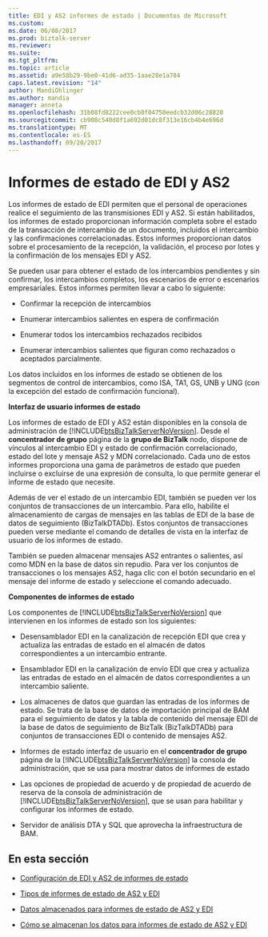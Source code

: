```yaml
---
title: EDI y AS2 informes de estado | Documentos de Microsoft
ms.custom: 
ms.date: 06/08/2017
ms.prod: biztalk-server
ms.reviewer: 
ms.suite: 
ms.tgt_pltfrm: 
ms.topic: article
ms.assetid: a9e58b29-9be0-41d6-ad35-1aae28e1a784
caps.latest.revision: "14"
author: MandiOhlinger
ms.author: mandia
manager: anneta
ms.openlocfilehash: 31b08fd8222cee0cb0f04750eedcb32d06c28820
ms.sourcegitcommit: cb908c540d8f1a692d01dc8f313e16cb4b4e696d
ms.translationtype: MT
ms.contentlocale: es-ES
ms.lasthandoff: 09/20/2017
---
```

# <a name="edi-and-as2-status-reporting"></a>Informes de estado de EDI y AS2
Los informes de estado de EDI permiten que el personal de operaciones realice el seguimiento de las transmisiones EDI y AS2. Si están habilitados, los informes de estado proporcionan información completa sobre el estado de la transacción de intercambio de un documento, incluidos el intercambio y las confirmaciones correlacionadas. Estos informes proporcionan datos sobre el procesamiento de la recepción, la validación, el proceso por lotes y la confirmación de los mensajes EDI y AS2.  
  
 Se pueden usar para obtener el estado de los intercambios pendientes y sin confirmar, los intercambios completos, los escenarios de error o escenarios empresariales. Estos informes permiten llevar a cabo lo siguiente:  
  
-   Confirmar la recepción de intercambios  
  
-   Enumerar intercambios salientes en espera de confirmación  
  
-   Enumerar todos los intercambios rechazados recibidos  
  
-   Enumerar intercambios salientes que figuran como rechazados o aceptados parcialmente.  
  
 Los datos incluidos en los informes de estado se obtienen de los segmentos de control de intercambios, como ISA, TA1, GS, UNB y UNG (con la excepción del estado de confirmación funcional).  
  
 **Interfaz de usuario informes de estado**  
  
 Los informes de estado de EDI y AS2 están disponibles en la consola de administración de [!INCLUDE[btsBizTalkServerNoVersion](../includes/btsbiztalkservernoversion-md.md)]. Desde el **concentrador de grupo** página de la **grupo de BizTalk** nodo, dispone de vínculos al intercambio EDI y estado de confirmación correlacionado, estado del lote y mensaje AS2 y MDN correlacionado. Cada uno de estos informes proporciona una gama de parámetros de estado que pueden incluirse o excluirse de una expresión de consulta, lo que permite generar el informe de estado que necesite.  
  
 Además de ver el estado de un intercambio EDI, también se pueden ver los conjuntos de transacciones de un intercambio. Para ello, habilite el almacenamiento de cargas de mensajes en las tablas de EDI de la base de datos de seguimiento (BizTalkDTADb). Estos conjuntos de transacciones pueden verse mediante el comando de detalles de vista en la interfaz de usuario de los informes de estado.  
  
 También se pueden almacenar mensajes AS2 entrantes o salientes, así como MDN en la base de datos sin repudio. Para ver los conjuntos de transacciones o los mensajes AS2, haga clic con el botón secundario en el mensaje del informe de estado y seleccione el comando adecuado.  
  
 **Componentes de informes de estado**  
  
 Los componentes de [!INCLUDE[btsBizTalkServerNoVersion](../includes/btsbiztalkservernoversion-md.md)] que intervienen en los informes de estado son los siguientes:  
  
-   Desensamblador EDI en la canalización de recepción EDI que crea y actualiza las entradas de estado en el almacén de datos correspondientes a un intercambio entrante.  
  
-   Ensamblador EDI en la canalización de envío EDI que crea y actualiza las entradas de estado en el almacén de datos correspondientes a un intercambio saliente.  
  
-   Los almacenes de datos que guardan las entradas de los informes de estado. Se trata de la base de datos de importación principal de BAM para el seguimiento de datos y la tabla de contenido del mensaje EDI de la base de datos de seguimiento de BizTalk (BizTalkDTADb) para conjuntos de transacciones EDI o contenido de mensajes AS2.  
  
-   Informes de estado interfaz de usuario en el **concentrador de grupo** página de la [!INCLUDE[btsBizTalkServerNoVersion](../includes/btsbiztalkservernoversion-md.md)] la consola de administración, que se usa para mostrar datos de informes de estado  
  
-   Las opciones de propiedad de acuerdo y de propiedad de acuerdo de reserva de la consola de administración de [!INCLUDE[btsBizTalkServerNoVersion](../includes/btsbiztalkservernoversion-md.md)], que se usan para habilitar y configurar los informes de estado.  
  
-   Servidor de análisis DTA y SQL que aprovecha la infraestructura de BAM.  
  
## <a name="in-this-section"></a>En esta sección  
  
-   [Configuración de EDI y AS2 de informes de estado](../core/configuration-of-edi-and-as2-status-reporting.md)  
  
-   [Tipos de informes de estado de AS2 y EDI](../core/types-of-edi-and-as2-status-reports.md)  
  
-   [Datos almacenados para informes de estado de AS2 y EDI](../core/data-stored-for-edi-and-as2-status-reports.md)  
  
-   [Cómo se almacenan los datos para informes de estado de AS2 y EDI](../core/how-data-is-stored-for-edi-and-as2-status-reports.md)